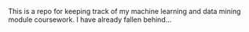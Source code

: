This is a repo for keeping track of my machine learning and data mining module coursework.
I have already fallen behind...
